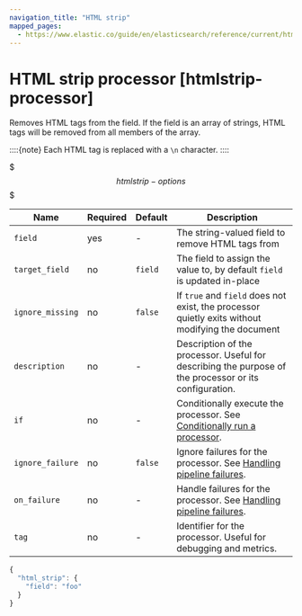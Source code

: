```yaml
---
navigation_title: "HTML strip"
mapped_pages:
  - https://www.elastic.co/guide/en/elasticsearch/reference/current/htmlstrip-processor.html
---
```


# HTML strip processor [htmlstrip-processor]


Removes HTML tags from the field. If the field is an array of strings, HTML tags will be removed from all members of the array.

::::{note}
Each HTML tag is replaced with a `\n` character.
::::


$$$htmlstrip-options$$$

| Name | Required | Default | Description |
| --- | --- | --- | --- |
| `field` | yes | - | The string-valued field to remove HTML tags from |
| `target_field` | no | `field` | The field to assign the value to, by default `field` is updated in-place |
| `ignore_missing` | no | `false` | If `true` and `field` does not exist, the processor quietly exits without modifying the document |
| `description` | no | - | Description of the processor. Useful for describing the purpose of the processor or its configuration. |
| `if` | no | - | Conditionally execute the processor. See [Conditionally run a processor](docs-content://manage-data/ingest/transform-enrich/ingest-pipelines.md#conditionally-run-processor). |
| `ignore_failure` | no | `false` | Ignore failures for the processor. See [Handling pipeline failures](docs-content://manage-data/ingest/transform-enrich/ingest-pipelines.md#handling-pipeline-failures). |
| `on_failure` | no | - | Handle failures for the processor. See [Handling pipeline failures](docs-content://manage-data/ingest/transform-enrich/ingest-pipelines.md#handling-pipeline-failures). |
| `tag` | no | - | Identifier for the processor. Useful for debugging and metrics. |

```js
{
  "html_strip": {
    "field": "foo"
  }
}
```

